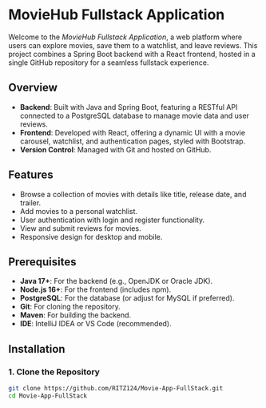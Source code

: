 # MovieHub Fullstack Application

Welcome to the *MovieHub Fullstack Application*, a web platform where users can explore movies, save them to a watchlist, and leave reviews. This project combines a Spring Boot backend with a React frontend, hosted in a single GitHub repository for a seamless fullstack experience.

## Overview

- **Backend**: Built with Java and Spring Boot, featuring a RESTful API connected to a PostgreSQL database to manage movie data and user reviews.
- **Frontend**: Developed with React, offering a dynamic UI with a movie carousel, watchlist, and authentication pages, styled with Bootstrap.
- **Version Control**: Managed with Git and hosted on GitHub.

## Features

- Browse a collection of movies with details like title, release date, and trailer.
- Add movies to a personal watchlist.
- User authentication with login and register functionality.
- View and submit reviews for movies.
- Responsive design for desktop and mobile.

## Prerequisites

- **Java 17+**: For the backend (e.g., OpenJDK or Oracle JDK).
- **Node.js 16+**: For the frontend (includes npm).
- **PostgreSQL**: For the database (or adjust for MySQL if preferred).
- **Git**: For cloning the repository.
- **Maven**: For building the backend.
- **IDE**: IntelliJ IDEA or VS Code (recommended).

## Installation

### 1. Clone the Repository
```bash
git clone https://github.com/RITZ124/Movie-App-FullStack.git
cd Movie-App-FullStack
